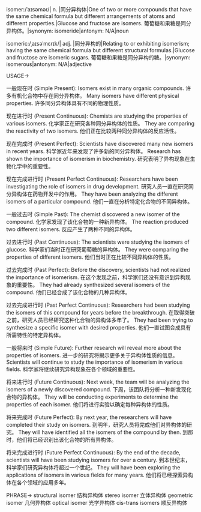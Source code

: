 isomer:/ˈaɪsəmər/| n. |同分异构体|One of two or more compounds that have the same chemical formula but different arrangements of atoms and different properties.|Glucose and fructose are isomers. 葡萄糖和果糖是同分异构体。|synonym: isomeride|antonym: N/A|noun


isomeric:/ˌaɪsəˈmɛrɪk/| adj. |同分异构的|Relating to or exhibiting isomerism; having the same chemical formula but different structural formulas.|Glucose and fructose are isomeric sugars. 葡萄糖和果糖是同分异构的糖。|synonym: isomerous|antonym: N/A|adjective


USAGE->

一般现在时 (Simple Present):
Isomers exist in many organic compounds. 许多有机化合物中存在同分异构体。
Many isomers have different physical properties. 许多同分异构体具有不同的物理性质。

现在进行时 (Present Continuous):
Chemists are studying the properties of various isomers. 化学家正在研究各种同分异构体的性质。
They are comparing the reactivity of two isomers. 他们正在比较两种同分异构体的反应活性。

现在完成时 (Present Perfect):
Scientists have discovered many new isomers in recent years. 科学家近年来发现了许多新的同分异构体。
Research has shown the importance of isomerism in biochemistry. 研究表明了异构现象在生物化学中的重要性。

现在完成进行时 (Present Perfect Continuous):
Researchers have been investigating the role of isomers in drug development. 研究人员一直在研究同分异构体在药物开发中的作用。
They have been analyzing the different isomers of a particular compound.  他们一直在分析特定化合物的不同异构体。

一般过去时 (Simple Past):
The chemist discovered a new isomer of the compound. 化学家发现了该化合物的一种新异构体。
The reaction produced two different isomers. 反应产生了两种不同的异构体。

过去进行时 (Past Continuous):
The scientists were studying the isomers of glucose. 科学家们当时正在研究葡萄糖的异构体。
They were comparing the properties of different isomers. 他们当时正在比较不同异构体的性质。

过去完成时 (Past Perfect):
Before the discovery, scientists had not realized the importance of isomerism. 在这个发现之前，科学家们还没有意识到异构现象的重要性。
They had already synthesized several isomers of the compound. 他们已经合成了该化合物的几种异构体。

过去完成进行时 (Past Perfect Continuous):
Researchers had been studying the isomers of this compound for years before the breakthrough. 在取得突破之前，研究人员已经研究这种化合物的异构体多年了。
They had been trying to synthesize a specific isomer with desired properties. 他们一直试图合成具有所需特性的特定异构体。

一般将来时 (Simple Future):
Further research will reveal more about the properties of isomers.  进一步的研究将揭示更多关于异构体性质的信息。
Scientists will continue to study the importance of isomerism in various fields. 科学家将继续研究异构现象在各个领域的重要性。

将来进行时 (Future Continuous):
Next week, the team will be analyzing the isomers of a newly discovered compound. 下周，该团队将分析一种新发现化合物的异构体。
They will be conducting experiments to determine the properties of each isomer. 他们将进行实验以确定每种异构体的性质。

将来完成时 (Future Perfect):
By next year, the researchers will have completed their study on isomers. 到明年，研究人员将完成他们对异构体的研究。
They will have identified all the isomers of the compound by then. 到那时，他们将已经识别出该化合物的所有异构体。

将来完成进行时 (Future Perfect Continuous):
By the end of the decade, scientists will have been studying isomers for over a century. 到本世纪末，科学家们研究异构体将超过一个世纪。
They will have been exploring the applications of isomers in various fields for many years. 他们将已经探索异构体在各个领域的应用多年。


PHRASE->
structural isomer  结构异构体
stereo isomer 立体异构体
geometric isomer 几何异构体
optical isomer 光学异构体
cis-trans isomers 顺反异构体
